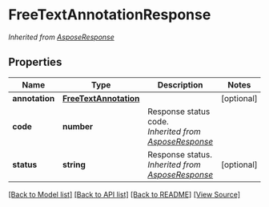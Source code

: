 ﻿# FreeTextAnnotationResponse


*Inherited from [AsposeResponse](AsposeResponse.md)*
## Properties
Name | Type | Description | Notes
------------ | ------------- | ------------- | -------------
**annotation** | [**FreeTextAnnotation**](FreeTextAnnotation.md) |  | [optional]
**code** | **number** | Response status code.<br />*Inherited from [AsposeResponse](AsposeResponse.md)* | 
**status** | **string** | Response status.<br />*Inherited from [AsposeResponse](AsposeResponse.md)* | [optional]

[[Back to Model list]](../README.md#documentation-for-models) [[Back to API list]](../README.md#documentation-for-api-endpoints) [[Back to README]](../README.md) [[View Source]](../src/models/freeTextAnnotationResponse.ts)


